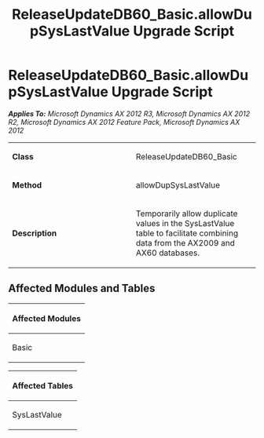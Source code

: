 ﻿---
title: ReleaseUpdateDB60_Basic.allowDupSysLastValue Upgrade Script
TOCTitle: ReleaseUpdateDB60_Basic.allowDupSysLastValue Upgrade Script
ms:assetid: 96fef681-f1ce-d2a7-8f3f-b0839a8a8146
ms:mtpsurl: https://msdn.microsoft.com/en-us/library/JJ686204(v=AX.60)
ms:contentKeyID: 49709908
ms.date: 05/18/2015
mtps_version: v=AX.60
---

# ReleaseUpdateDB60\_Basic.allowDupSysLastValue Upgrade Script 


_**Applies To:** Microsoft Dynamics AX 2012 R3, Microsoft Dynamics AX 2012 R2, Microsoft Dynamics AX 2012 Feature Pack, Microsoft Dynamics AX 2012_

<table>
<colgroup>
<col style="width: 50%" />
<col style="width: 50%" />
</colgroup>
<tbody>
<tr class="odd">
<td><p><strong>Class</strong></p></td>
<td><p>ReleaseUpdateDB60_Basic</p></td>
</tr>
<tr class="even">
<td><p><strong>Method</strong></p></td>
<td><p>allowDupSysLastValue</p></td>
</tr>
<tr class="odd">
<td><p><strong>Description</strong></p></td>
<td><p>Temporarily allow duplicate values in the SysLastValue table to facilitate combining data from the AX2009 and AX60 databases.</p></td>
</tr>
</tbody>
</table>


## Affected Modules and Tables

<table>
<colgroup>
<col style="width: 100%" />
</colgroup>
<thead>
<tr class="header">
<th><p>Affected Modules</p></th>
</tr>
</thead>
<tbody>
<tr class="odd">
<td><p>Basic</p></td>
</tr>
</tbody>
</table>


<table>
<colgroup>
<col style="width: 100%" />
</colgroup>
<thead>
<tr class="header">
<th><p>Affected Tables</p></th>
</tr>
</thead>
<tbody>
<tr class="odd">
<td><p>SysLastValue</p></td>
</tr>
</tbody>
</table>

  


